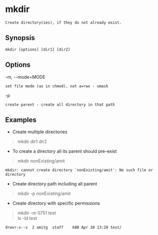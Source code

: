 # mkdir

    Create directory(ies), if they do not already exist.

## Synopsis

`mkdir [options] [dir1] [dir2]`

## Options

-m, --mode=MODE

    set file mode (as in chmod), not a=rwx - umask

-p

    create parent - create all directory in that path

## Examples

* Create multiple directories

> mkdir dir1 dir2

* To create a directory all its parent should pre-exist

> mkdir nonExisting/amit  

    mkdir: cannot create directory `nonExisting/amit': No such file or directory

* Create directory path including all parent

> mkdir -p nonExisting/amit

* Create directory with specific permissions

> mkdir -m 0751 test  
> ls -ld test  

    drwxr-x--x  2 amitg  staff    68B Apr 30 13:28 test/
